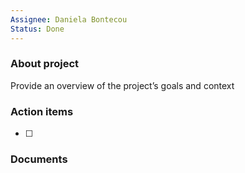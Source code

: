 ```yaml
---
Assignee: Daniela Bontecou
Status: Done
---
```

### About project

Provide an overview of the project’s goals and context

  

### Action items

- [ ]

  

### Documents

[](https://www.notion.soundefined)